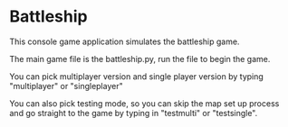 # Battleship

This console game application simulates the battleship game.

The main game file is the battleship.py, run the file to begin the game.

You can pick multiplayer version and single player version by typing "multiplayer" or "singleplayer"

You can also pick testing mode, so you can skip the map set up process and go straight to the game by typing in "testmulti" or "testsingle".
